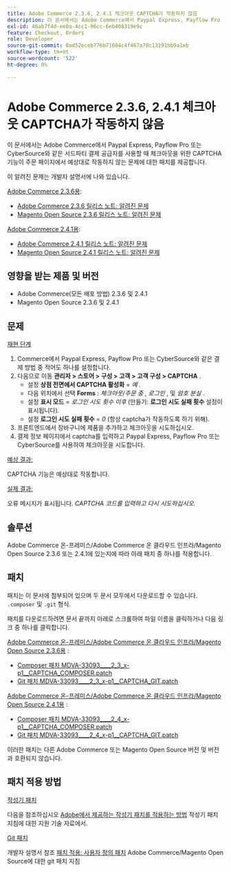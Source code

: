 ```yaml
---
title: Adobe Commerce 2.3.6, 2.4.1 체크아웃 CAPTCHA가 작동하지 않음
description: 이 문서에서는 Adobe Commerce에서 Paypal Express, Payflow Pro 또는 CyberSource와 같은 서드파티 결제 공급자를 사용할 때 체크아웃을 위한 CAPTCHA 기능이 주문 페이지에서 예상대로 작동하지 않는 문제에 대한 패치를 제공합니다.
exl-id: 46ab7f4d-ee0a-4cc1-96cc-6eb408319e9c
feature: Checkout, Orders
role: Developer
source-git-commit: 0ad52eceb776b71604c4f467a70c13191bb9a1eb
workflow-type: tm+mt
source-wordcount: '522'
ht-degree: 0%

---
```


# Adobe Commerce 2.3.6, 2.4.1 체크아웃 CAPTCHA가 작동하지 않음

이 문서에서는 Adobe Commerce에서 Paypal Express, Payflow Pro 또는 CyberSource와 같은 서드파티 결제 공급자를 사용할 때 체크아웃을 위한 CAPTCHA 기능이 주문 페이지에서 예상대로 작동하지 않는 문제에 대한 패치를 제공합니다.

이 알려진 문제는 개발자 설명서에 나와 있습니다.

<u>Adobe Commerce 2.3.6용</u>:

* [Adobe Commerce 2.3.6 릴리스 노트: 알려진 문제](https://devdocs.magento.com/guides/v2.3/release-notes/commerce-2-3-6.html#known-issues)
* [Magento Open Source 2.3.6 릴리스 노트: 알려진 문제](https://devdocs.magento.com/guides/v2.3/release-notes/open-source-2-3-6.html#known-issues)

<u>Adobe Commerce 2.4.1용</u>:

* [Adobe Commerce 2.4.1 릴리스 노트: 알려진 문제](https://devdocs.magento.com/guides/v2.4/release-notes/commerce-2-4-1.html#known-issues)
* [Magento Open Source 2.4.1 릴리스 노트: 알려진 문제](https://devdocs.magento.com/guides/v2.4/release-notes/open-source-2-4-1.html#known-issues)

## 영향을 받는 제품 및 버전

* Adobe Commerce(모든 배포 방법) 2.3.6 및 2.4.1
* Magento Open Source 2.3.6 및 2.4.1

## 문제

<u>재현 단계</u>

1. Commerce에서 Paypal Express, Payflow Pro 또는 CyberSource와 같은 결제 방법 중 적어도 하나를 설정합니다.
1. 다음으로 이동 **관리자 > 스토어 > 구성 > 고객 > 고객 구성 > CAPTCHA** .
   * 설정 **상점 전면에서 CAPTCHA 활성화** = *예* .
   * 다음 위치에서 선택 **Forms** : *체크아웃/주문 중* , *로그인* , 및 *암호 분실* .
   * 설정 **표시 모드** = *로그인 시도 횟수 이후* (만들기: **로그인 시도 실패 횟수** 설정이 표시됩니다).
   * 설정 **로그인 시도 실패 횟수** = *0* (항상 captcha가 작동하도록 하기 위해).
1. 프론트엔드에서 장바구니에 제품을 추가하고 체크아웃을 시도하십시오.
1. 결제 정보 페이지에서 captcha를 입력하고 Paypal Express, Payflow Pro 또는 CyberSource를 사용하여 체크아웃을 시도합니다.

<u>예상 결과:</u>

CAPTCHA 기능은 예상대로 작동합니다.

<u>실제 결과:</u>

오류 메시지가 표시됩니다. *CAPTCHA 코드를 입력하고 다시 시도하십시오.*

## 솔루션

Adobe Commerce 온-프레미스/Adobe Commerce 온 클라우드 인프라/Magento Open Source 2.3.6 또는 2.4.1에 있는지에 따라 아래 패치 중 하나를 적용합니다.

## 패치

패치는 이 문서에 첨부되어 있으며 두 문서 모두에서 다운로드할 수 있습니다. `.composer` 및 `.git` 형식.

패치를 다운로드하려면 문서 끝까지 아래로 스크롤하여 파일 이름을 클릭하거나 다음 링크 중 하나를 클릭합니다.

<u>Adobe Commerce 온-프레미스/Adobe Commerce 온 클라우드 인프라/Magento Open Source 2.3.6용</u> :

* [Composer 패치 MDVA-33093\_\_\_\_2\_3\_x-p1\_\_CAPTCHA\_COMPOSER.patch](assets/MDVA-33093____2_3_x-p1__CAPTCHA_COMPOSER.patch.zip)
* [Git 패치 MDVA-33093\_\_\_\_2\_3\_x-p1\_\_CAPTCHA\_GIT.patch](assets/MDVA-33093____2_3_x-p1__CAPTCHA_GIT.patch.zip)

<u>Adobe Commerce 온-프레미스/Adobe Commerce 온 클라우드 인프라/Magento Open Source 2.4.1용</u> :

* [Composer 패치 MDVA-33093\_\_\_\_2\_4\_x-p1\_\_CAPTCHA\_COMPOSER.patch](assets/MDVA-33093____2_4_x-p1__CAPTCHA_COMPOSER.patch.zip)
* [Git 패치 MDVA-33093\_\_\_\_2\_4\_x-p1\_\_CAPTCHA\_GIT.patch](assets/MDVA-33093____2_4_x-p1__CAPTCHA_GIT.patch.zip)

이러한 패치는 다른 Adobe Commerce 또는 Magento Open Source 버전 및 버전과 호환되지 않습니다.

## 패치 적용 방법

<u>작성기 패치</u>

다음을 참조하십시오 [Adobe에서 제공하는 작성기 패치를 적용하는 방법](/help/how-to/general/how-to-apply-a-composer-patch-provided-by-magento.md) 작성기 패치 지침에 대한 지원 기술 자료에서.

<u>Git 패치</u>

개발자 설명서 참조 [패치 적용: 사용자 정의 패치](https://devdocs.magento.com/guides/v2.4/comp-mgr/patching.html#custom-patches) Adobe Commerce/Magento Open Source에 대한 git 패치 지침
